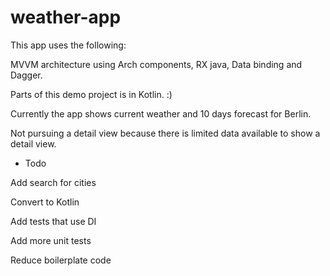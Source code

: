 # weather-app
This app uses the following: 

MVVM architecture using Arch components, RX java, Data binding and Dagger. 

Parts of this demo project is in Kotlin. :) 

Currently the app shows current weather and 10 days forecast for Berlin. 

Not pursuing a detail view because there is limited data available to show a detail view. 

- Todo 

Add search for cities 

Convert to Kotlin 

Add tests that use DI

Add more unit tests

Reduce boilerplate code

